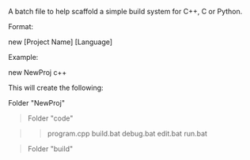 A batch file to help scaffold a simple build system for C++, C or Python.

Format:

new [Project Name] [Language]

Example:

new NewProj c++

This will create the following:

Folder "NewProj"

> Folder "code"
	
>> program.cpp
>> build.bat
>> debug.bat
>> edit.bat
>> run.bat
		
> Folder "build"

